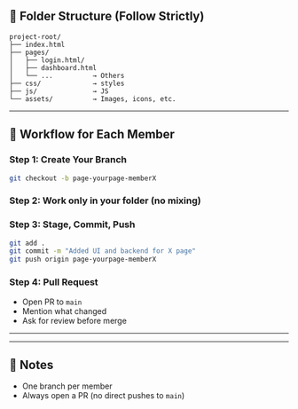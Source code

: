 
## 📁 Folder Structure (Follow Strictly)

```
project-root/
├── index.html
├── pages/
│   ├── login.html/       
│   ├── dashboard.html   
│   └── ...          → Others 
├── css/             → styles
├── js/              → JS  
└── assets/          → Images, icons, etc.
```

---

## 🔀 Workflow for Each Member

### Step 1: Create Your Branch
```bash
git checkout -b page-yourpage-memberX
```

### Step 2: Work only in your folder (no mixing)

### Step 3: Stage, Commit, Push
```bash
git add .
git commit -m "Added UI and backend for X page"
git push origin page-yourpage-memberX
```

### Step 4: Pull Request
- Open PR to `main`
- Mention what changed
- Ask for review before merge

---

---

## 📌 Notes
- One branch per member
- Always open a PR (no direct pushes to `main`)


